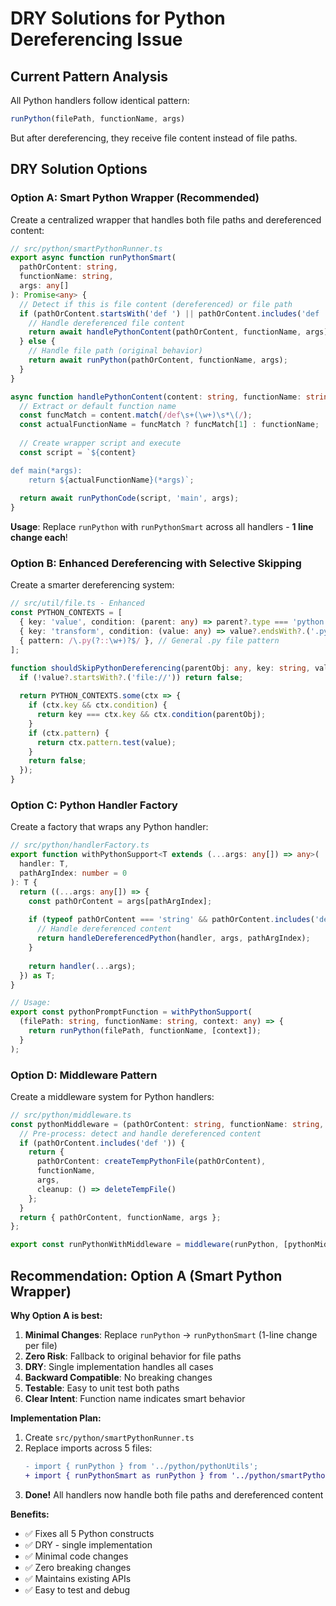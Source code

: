 # DRY Solutions for Python Dereferencing Issue

## Current Pattern Analysis

All Python handlers follow identical pattern:
```typescript
runPython(filePath, functionName, args)
```

But after dereferencing, they receive file content instead of file paths.

## DRY Solution Options

### Option A: Smart Python Wrapper (Recommended)

Create a centralized wrapper that handles both file paths and dereferenced content:

```typescript
// src/python/smartPythonRunner.ts
export async function runPythonSmart(
  pathOrContent: string, 
  functionName: string, 
  args: any[]
): Promise<any> {
  // Detect if this is file content (dereferenced) or file path
  if (pathOrContent.startsWith('def ') || pathOrContent.includes('def ')) {
    // Handle dereferenced file content
    return await handlePythonContent(pathOrContent, functionName, args);
  } else {
    // Handle file path (original behavior)
    return await runPython(pathOrContent, functionName, args);
  }
}

async function handlePythonContent(content: string, functionName: string, args: any[]): Promise<any> {
  // Extract or default function name
  const funcMatch = content.match(/def\s+(\w+)\s*\(/);
  const actualFunctionName = funcMatch ? funcMatch[1] : functionName;
  
  // Create wrapper script and execute
  const script = `${content}

def main(*args):
    return ${actualFunctionName}(*args)`;
    
  return await runPythonCode(script, 'main', args);
}
```

**Usage**: Replace `runPython` with `runPythonSmart` across all handlers - **1 line change each**!

### Option B: Enhanced Dereferencing with Selective Skipping

Create a smarter dereferencing system:

```typescript
// src/util/file.ts - Enhanced
const PYTHON_CONTEXTS = [
  { key: 'value', condition: (parent: any) => parent?.type === 'python' },
  { key: 'transform', condition: (value: any) => value?.endsWith?.('.py') },
  { pattern: /\.py(?::\w+)?$/ }, // General .py file pattern
];

function shouldSkipPythonDereferencing(parentObj: any, key: string, value: string): boolean {
  if (!value?.startsWith?.('file://')) return false;
  
  return PYTHON_CONTEXTS.some(ctx => {
    if (ctx.key && ctx.condition) {
      return key === ctx.key && ctx.condition(parentObj);
    }
    if (ctx.pattern) {
      return ctx.pattern.test(value);
    }
    return false;
  });
}
```

### Option C: Python Handler Factory

Create a factory that wraps any Python handler:

```typescript
// src/python/handlerFactory.ts
export function withPythonSupport<T extends (...args: any[]) => any>(
  handler: T,
  pathArgIndex: number = 0
): T {
  return ((...args: any[]) => {
    const pathOrContent = args[pathArgIndex];
    
    if (typeof pathOrContent === 'string' && pathOrContent.includes('def ')) {
      // Handle dereferenced content
      return handleDereferencedPython(handler, args, pathArgIndex);
    }
    
    return handler(...args);
  }) as T;
}

// Usage:
export const pythonPromptFunction = withPythonSupport(
  (filePath: string, functionName: string, context: any) => {
    return runPython(filePath, functionName, [context]);
  }
);
```

### Option D: Middleware Pattern

Create a middleware system for Python handlers:

```typescript
// src/python/middleware.ts
const pythonMiddleware = (pathOrContent: string, functionName: string, args: any[]) => {
  // Pre-process: detect and handle dereferenced content
  if (pathOrContent.includes('def ')) {
    return { 
      pathOrContent: createTempPythonFile(pathOrContent), 
      functionName, 
      args,
      cleanup: () => deleteTempFile()
    };
  }
  return { pathOrContent, functionName, args };
};

export const runPythonWithMiddleware = middleware(runPython, [pythonMiddleware]);
```

## Recommendation: Option A (Smart Python Wrapper)

**Why Option A is best:**

1. **Minimal Changes**: Replace `runPython` → `runPythonSmart` (1-line change per file)
2. **Zero Risk**: Fallback to original behavior for file paths  
3. **DRY**: Single implementation handles all cases
4. **Backward Compatible**: No breaking changes
5. **Testable**: Easy to unit test both paths
6. **Clear Intent**: Function name indicates smart behavior

**Implementation Plan:**

1. Create `src/python/smartPythonRunner.ts` 
2. Replace imports across 5 files:
   ```diff
   - import { runPython } from '../python/pythonUtils';
   + import { runPythonSmart as runPython } from '../python/smartPythonRunner';
   ```
3. **Done!** All handlers now handle both file paths and dereferenced content

**Benefits:**
- ✅ Fixes all 5 Python constructs
- ✅ DRY - single implementation  
- ✅ Minimal code changes
- ✅ Zero breaking changes
- ✅ Maintains existing APIs
- ✅ Easy to test and debug